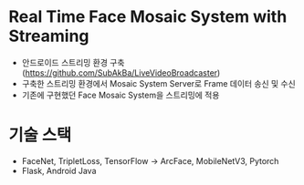 # Real Time Face Mosaic System with Streaming

- 안드로이드 스트리밍 환경 구축 (https://github.com/SubAkBa/LiveVideoBroadcaster)
- 구축한 스트리밍 환경에서 Mosaic System Server로 Frame 데이터 송신 및 수신
- 기존에 구현했던 Face Mosaic System을 스트리밍에 적용

# 기술 스택

- FaceNet, TripletLoss, TensorFlow -> ArcFace, MobileNetV3, Pytorch
- Flask, Android Java
